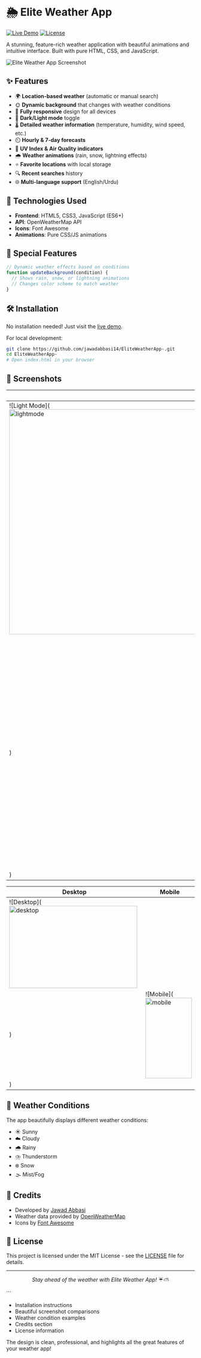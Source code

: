 
# 🌦️ Elite Weather App

[![Live Demo](https://img.shields.io/badge/Live-Demo-brightgreen)](https://jawadabbasi14.github.io/EliteWeatherApp-/)
[![License](https://img.shields.io/badge/License-MIT-blue)](https://opensource.org/licenses/MIT)

A stunning, feature-rich weather application with beautiful animations and intuitive interface. Built with pure HTML, CSS, and JavaScript.

![Elite Weather App Screenshot](https://i.imgur.com/JqVvL9h.png)

## ✨ Features

- 🌍 **Location-based weather** (automatic or manual search)
- 🌞 **Dynamic background** that changes with weather conditions
- 📱 **Fully responsive** design for all devices
- 🌙 **Dark/Light mode** toggle
- 🌡️ **Detailed weather information** (temperature, humidity, wind speed, etc.)
- ⏲️ **Hourly & 7-day forecasts**
- 🌈 **UV Index & Air Quality indicators**
- 🌧️ **Weather animations** (rain, snow, lightning effects)
- ⭐ **Favorite locations** with local storage
- 🔍 **Recent searches** history
- 🌐 **Multi-language support** (English/Urdu)

## 🚀 Technologies Used

- **Frontend**: HTML5, CSS3, JavaScript (ES6+)
- **API**: OpenWeatherMap API
- **Icons**: Font Awesome
- **Animations**: Pure CSS/JS animations

## 🌟 Special Features

```javascript
// Dynamic weather effects based on conditions
function updateBackground(condition) {
  // Shows rain, snow, or lightning animations
  // Changes color scheme to match weather
}
```

## 🛠️ Installation

No installation needed! Just visit the [live demo](https://jawadabbasi14.github.io/EliteWeatherApp-/).

For local development:
```bash
git clone https://github.com/jawadabbasi14/EliteWeatherApp-.git
cd EliteWeatherApp-
# Open index.html in your browser
```

## 📸 Screenshots

| Light Mode | Dark Mode |
|------------|-----------|
| ![Light Mode](<img width="1334" height="601" alt="lightmode" src="https://github.com/user-attachments/assets/dcd1238c-36e4-4545-bed8-84a39e58d56e" />
) | ![Dark Mode](<img width="1345" height="600" alt="darkmode" src="https://github.com/user-attachments/assets/d496b46d-8b66-4d5d-9276-3af86e894c5e" />
) |

| Desktop | Mobile |
|---------|--------|
| ![Desktop](<img width="342" height="220" alt="desktop" src="https://github.com/user-attachments/assets/12bd93aa-40e2-4dd1-b40f-f9fdedfe906d" />
) | ![Mobile](<img width="124" height="215" alt="mobile" src="https://github.com/user-attachments/assets/c2215c4a-7dbc-4bef-8751-d2920af8a649" />
) |

## 🌈 Weather Conditions

The app beautifully displays different weather conditions:

- ☀️ Sunny
- ☁️ Cloudy
- 🌧️ Rainy
- ⛈️ Thunderstorm
- ❄️ Snow
- 🌫️ Mist/Fog

## 📜 Credits

- Developed by [Jawad Abbasi](https://github.com/jawadabbasi14)
- Weather data provided by [OpenWeatherMap](https://openweathermap.org/)
- Icons by [Font Awesome](https://fontawesome.com/)

## 📄 License

This project is licensed under the MIT License - see the [LICENSE](LICENSE) file for details.

---

<p align="center">
  <i>Stay ahead of the weather with Elite Weather App!</i> ☔⛅
</p>
```


- Installation instructions
- Beautiful screenshot comparisons
- Weather condition examples
- Credits section
- License information

The design is clean, professional, and highlights all the great features of your weather app!
